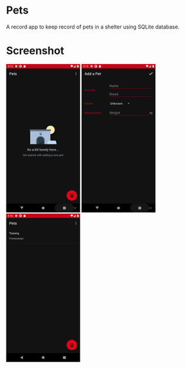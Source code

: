 # Pets
A record app to keep record of pets in a shelter using SQLite database.

# Screenshot
<img src="/Screenshots/sc1.png" width="200" height="400"></img>
<img src="/Screenshots/sc2.png" width="200" height="400"></img>
<img src="/Screenshots/sc13.png" width="200" height="400"></img>


